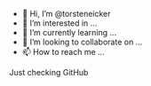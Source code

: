 - 👋 Hi, I’m @torsteneicker
- 👀 I’m interested in ...
- 🌱 I’m currently learning ...
- 💞️ I’m looking to collaborate on ...
- 📫 How to reach me ...

<!---
torsteneicker/torsteneicker is a ✨ special ✨ repository because its `README.md` (this file) appears on your GitHub profile.
You can click the Preview link to take a look at your changes.
--->
Just checking GitHub
